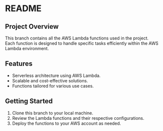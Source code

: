# README

## Project Overview
This branch contains all the AWS Lambda functions used in the project. Each function is designed to handle specific tasks efficiently within the AWS Lambda environment.

## Features
- Serverless architecture using AWS Lambda.
- Scalable and cost-effective solutions.
- Functions tailored for various use cases.

## Getting Started
1. Clone this branch to your local machine.
2. Review the Lambda functions and their respective configurations.
3. Deploy the functions to your AWS account as needed.
